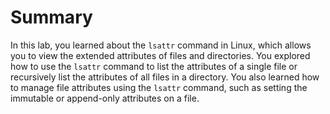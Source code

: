 # Summary

In this lab, you learned about the `lsattr` command in Linux, which allows you to view the extended attributes of files and directories. You explored how to use the `lsattr` command to list the attributes of a single file or recursively list the attributes of all files in a directory. You also learned how to manage file attributes using the `lsattr` command, such as setting the immutable or append-only attributes on a file.
